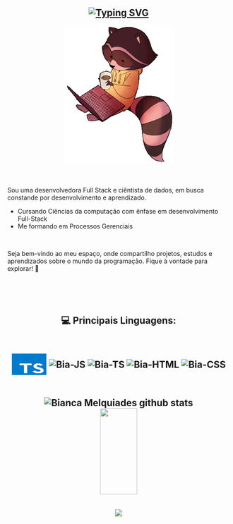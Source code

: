 <div align="center"><h2> <a href="https://git.io/typing-svg"><img src="https://readme-typing-svg.demolab.com?font=Fira+Code&weight=600&pause=1000&color=FF69B4&width=435&lines=Hello!+I'm+Bianca!+;I+am+a+FullStack+developer+and+data+scientist!+" alt="Typing SVG" /></a> </h2></div>

<div align="center">
    <img width="250" title="lofi study" src="https://github.com/adrianefelicio/adrianefelicio/blob/main/gifs/gif-.gif?raw=true"/>
</div><br>

<div><p> <br>
Sou uma desenvolvedora Full Stack e ciêntista de dados, em busca constande por desenvolvimento e aprendizado.

- Cursando Ciências da computação com ênfase em desenvolvimento Full-Stack
- Me formando em Processos Gerenciais
<br>
 
Seja bem-vindo ao meu espaço, onde compartilho projetos, estudos e aprendizados sobre o mundo da programação. Fique à vontade para explorar! 🚀</p></div><br>
<br><br>
<h2 align="center">💻 Principais Linguagens:<h2>  
<div align="center" style="display: inline_block"><br>
  <img align="center" alt="Bia-Java" height="50" width="80" src="https://raw.githubusercontent.com/devicons/devicon/master/icons/typescript/typescript-plain.svg">
  <img align="center" alt="Bia-JS" height="50" width="80" src="https://img.shields.io/badge/-JavaScript-F7DF1E?style=for-the-badge&logo=javascript&logoColor=black">
  <img align="center" alt="Bia-TS" height="50" width="80" src="https://img.shields.io/badge/-TypeScript-3178C6?style=for-the-badge&logo=typescript&logoColor=white">
  <img align="center" alt="Bia-HTML" height="50" width="80" src="https://img.shields.io/badge/-HTML-E34F26?style=for-the-badge&logo=html5&logoColor=white">
  <img align="center" alt="Bia-CSS" height="50" width="80" src="https://img.shields.io/badge/-CSS-1572B6?style=for-the-badge&logo=css3&logoColor=white">
</div>
    <br><br>
<div align="center">  
  <img width="49%" height="195px" src="https://github-readme-stats.vercel.app/api?username=BiancaMelquiades&show_icons=true&count_private=true&hide_border=true&title_color=ff91a4&icon_color=ff91a4&text_color=c9d1d9&bg_color=0d1117" alt="Bianca Melquiades github stats" /> 
  <img width="41%" height="195px" src="https://github-readme-stats.vercel.app/api/top-langs/?username=BiancaMelquiades&layout=compact&hide_border=true&title_color=ff91a4&text_color=ff91a4&bg_color=0d1117" />
</div>
<br>
    <div align='center'>  <a href="https://www.linkedin.com/in/bianca-melquiades/" target="_blank"><img src="https://img.shields.io/badge/-LinkedIn-%230077B5?style=for-the-badge&logo=linkedin&logoColor=white" target="_blank"></a></div>
    
